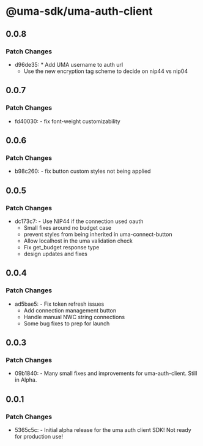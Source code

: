 # @uma-sdk/uma-auth-client

## 0.0.8

### Patch Changes

- d96de35: \* Add UMA username to auth url
  - Use the new encryption tag scheme to decide on nip44 vs nip04

## 0.0.7

### Patch Changes

- fd40030: - fix font-weight customizability

## 0.0.6

### Patch Changes

- b98c260: - fix button custom styles not being applied

## 0.0.5

### Patch Changes

- dc173c7: - Use NIP44 if the connection used oauth
  - Small fixes around no budget case
  - prevent styles from being inherited in uma-connect-button
  - Allow localhost in the uma validation check
  - Fix get_budget response type
  - design updates and fixes

## 0.0.4

### Patch Changes

- ad5bae5: - Fix token refresh issues
  - Add connection management button
  - Handle manual NWC string connections
  - Some bug fixes to prep for launch

## 0.0.3

### Patch Changes

- 09b1840: - Many small fixes and improvements for uma-auth-client. Still in Alpha.

## 0.0.1

### Patch Changes

- 5365c5c: - Initial alpha release for the uma auth client SDK! Not ready for production use!
